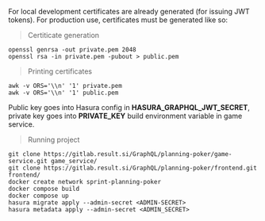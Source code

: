 For local development certificates are already generated (for issuing JWT tokens). For production use, certificates must be generated like so:

> Certiticate generation

    openssl genrsa -out private.pem 2048
    openssl rsa -in private.pem -pubout > public.pem

> Printing certificates

    awk -v ORS='\\n' '1' private.pem
    awk -v ORS='\\n' '1' public.pem

Public key goes into Hasura config in **HASURA_GRAPHQL_JWT_SECRET**, private key goes into **PRIVATE_KEY** build environment variable in game service.

> Running project

    git clone https://gitlab.result.si/GraphQL/planning-poker/game-service.git game_service/
    git clone https://gitlab.result.si/GraphQL/planning-poker/frontend.git frontend/
    docker create network sprint-planning-poker
    docker compose build
    docker compose up
    hasura migrate apply --admin-secret <ADMIN-SECRET>
    hasura metadata apply --admin-secret <ADMIN_SECRET>
